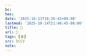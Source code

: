 ```yaml
---
bc:
hex:
date: '2025-10-13T10:26:45+08:00'
lastmod: '2025-10-14T21:46:45-08:00'
title: 􂰃
url: 􂰃
tags: [彘]
src: DCCV
note:
---
```

